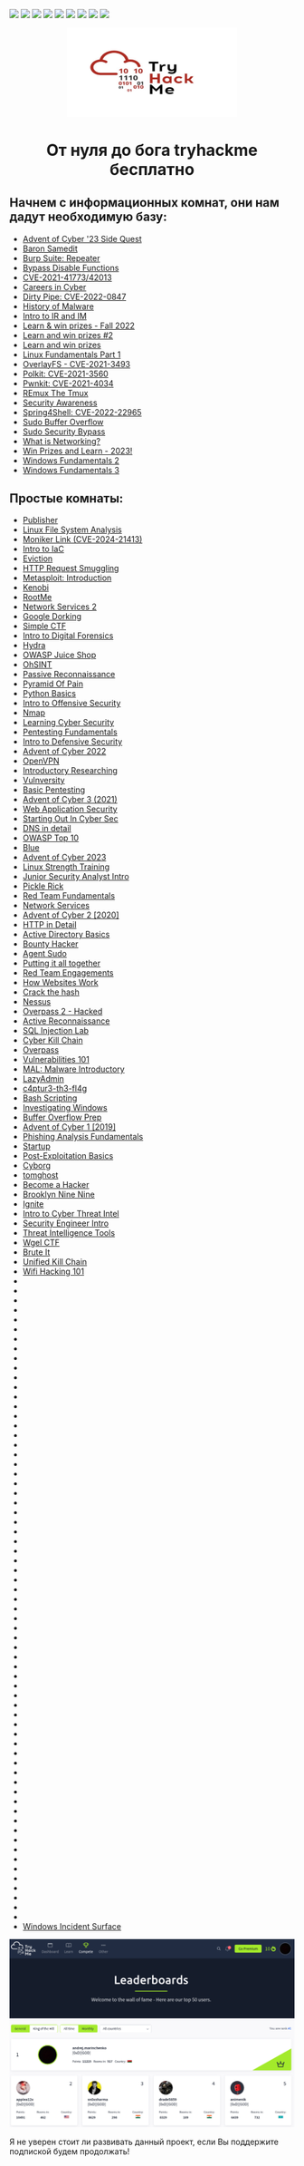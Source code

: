 <p>
  <img  src="https://img.shields.io/github/stars/BEPb/tryhackme" />
  <img src="https://img.shields.io/github/contributors/BEPb/tryhackme" />
  <img src="https://img.shields.io/github/last-commit/BEPb/tryhackme" />
  <img src="https://visitor-badge.laobi.icu/badge?page_id=BEPb.tryhackme" />
  <img src="https://img.shields.io/github/languages/count/BEPb/tryhackme" />
  <img src="https://img.shields.io/github/languages/top/BEPb/tryhackme" />
  <img src="https://img.shields.io/badge/license-MIT-blue.svg?color=f64152" />
  <img  src="https://img.shields.io/github/issues/BEPb/tryhackme" />
  <img  src="https://img.shields.io/github/issues-pr/BEPb/tryhackme" />
</p>
<div align="center">

<img src="./art/tryhackme.jpeg" alt="logo" width="300" height="156.5">

# От нуля до бога tryhackme бесплатно 
</div>

## Начнем с информационных комнат, они нам дадут необходимую базу:
- [Advent of Cyber '23 Side Quest](https://github.com/BEPb/tryhackme/blob/master/00.info/Advent%20of%20Cyber%20'23%20Side%20Quest.md)
- [Baron Samedit](https://github.com/BEPb/tryhackme/blob/master/00.info/Baron%20Samedit.md)
- [Burp Suite: Repeater](https://github.com/BEPb/tryhackme/blob/master/00.info/Burp%20Suite%20Repeater.md)
- [Bypass Disable Functions](https://github.com/BEPb/tryhackme/blob/master/00.info/Bypass%20Disable%20Functions.md)
- [CVE-2021-41773/42013](https://github.com/BEPb/tryhackme/blob/master/00.info/CVE-2021-41773%2042013.md)
- [Careers in Cyber](https://github.com/BEPb/tryhackme/blob/master/00.info/Careers%20in%20Cyber.md)
- [Dirty Pipe: CVE-2022-0847](https://github.com/BEPb/tryhackme/blob/master/00.info/Dirty%20Pipe%20CVE-2022-0847.md)
- [History of Malware](https://github.com/BEPb/tryhackme/blob/master/00.info/History%20of%20Malware.md)
- [Intro to IR and IM](https://github.com/BEPb/tryhackme/blob/master/00.info/Intro%20to%20IR%20and%20IM.md) 
- [Learn & win prizes - Fall 2022](https://github.com/BEPb/tryhackme/blob/master/00.info/Learn%20%26%20win%20prizes%20-%20Fall%202022.md)
- [Learn and win prizes #2](https://github.com/BEPb/tryhackme/blob/master/00.info/Learn%20and%20win%20prizes%20%232.md)
- [Learn and win prizes](https://github.com/BEPb/tryhackme/blob/master/00.info/Learn%20and%20win%20prizes.md)
- [Linux Fundamentals Part 1](https://github.com/BEPb/tryhackme/blob/master/00.info/Linux%20Fundamentals%20Part%201.md)
- [OverlayFS - CVE-2021-3493](https://github.com/BEPb/tryhackme/blob/master/00.info/OverlayFS%20-%20CVE-2021-3493.md)
- [Polkit: CVE-2021-3560](https://github.com/BEPb/tryhackme/blob/master/00.info/Polkit%20CVE-2021-3560.md)
- [Pwnkit: CVE-2021-4034](https://github.com/BEPb/tryhackme/blob/master/00.info/Pwnkit%20CVE-2021-4034.md)
- [REmux The Tmux](https://github.com/BEPb/tryhackme/blob/master/00.info/REmux%20The%20Tmux.md)
- [Security Awareness](https://github.com/BEPb/tryhackme/blob/master/00.info/Security%20Awareness.md)
- [Spring4Shell: CVE-2022-22965](https://github.com/BEPb/tryhackme/blob/master/00.info/Spring4Shell%20CVE-2022-22965.md)
- [Sudo Buffer Overflow](https://github.com/BEPb/tryhackme/blob/master/00.info/Sudo%20Buffer%20Overflow.md)
- [Sudo Security Bypass](https://github.com/BEPb/tryhackme/blob/master/00.info/Sudo%20Security%20Bypass.md)
- [What is Networking?](https://github.com/BEPb/tryhackme/blob/master/00.info/What%20is%20Networking.md)
- [Win Prizes and Learn - 2023!](https://github.com/BEPb/tryhackme/blob/master/00.info/Win%20Prizes%20and%20Learn%20-%202023!.md)
- [Windows Fundamentals 2](https://github.com/BEPb/tryhackme/blob/master/00.info/Windows%20Fundamentals%202.md)
- [Windows Fundamentals 3](https://github.com/BEPb/tryhackme/blob/master/00.info/Windows%20Fundamentals%203.md)

## Простые комнаты:
- [Publisher](https://github.com/BEPb/tryhackme/blob/master/01.easy/Publisher/Publisher.md)
- [Linux File System Analysis](https://github.com/BEPb/tryhackme/blob/master/01.easy/Linux%20File%20System%20Analysis.md)
- [Moniker Link (CVE-2024-21413)](https://github.com/BEPb/tryhackme/blob/master/01.easy/Moniker%20Link%20(CVE-2024-21413).md)
- [Intro to IaC](https://github.com/BEPb/tryhackme/blob/master/01.easy/Intro%20to%20IaC.md)
- [Eviction](https://github.com/BEPb/tryhackme/blob/master/01.easy/Eviction.md)
- [HTTP Request Smuggling](https://github.com/BEPb/tryhackme/blob/master/01.easy/HTTP%20Request%20Smuggling.md)
- [Metasploit: Introduction](https://github.com/BEPb/tryhackme/blob/master/01.easy/Metasploit%20Introduction.md)
- [Kenobi](https://github.com/BEPb/tryhackme/blob/master/01.easy/Kenobi.md)
- [RootMe](https://github.com/BEPb/tryhackme/blob/master/01.easy/RootMe.md)
- [Network Services 2](https://github.com/BEPb/tryhackme/blob/master/01.easy/Network%20Services%202.md)
- [Google Dorking](https://github.com/BEPb/tryhackme/blob/master/01.easy/Google%20Dorking.md)
- [Simple CTF](https://github.com/BEPb/tryhackme/blob/master/01.easy/Simple%20CTF/Simple%20CTF.md)
- [Intro to Digital Forensics](https://github.com/BEPb/tryhackme/blob/master/01.easy/Intro%20to%20Digital%20Forensics.md)
- [Hydra](https://github.com/BEPb/tryhackme/blob/master/01.easy/Hydra.md)
- [OWASP Juice Shop](https://github.com/BEPb/tryhackme/blob/master/01.easy/OWASP%20Juice%20Shop.md)
- [OhSINT](https://github.com/BEPb/tryhackme/blob/master/01.easy/OhSINT.md)
- [Passive Reconnaissance](https://github.com/BEPb/tryhackme/blob/master/01.easy/Passive%20Reconnaissance.md)
- [Pyramid Of Pain](https://github.com/BEPb/tryhackme/blob/master/01.easy/Pyramid%20Of%20Pain.md)
- [Python Basics](https://github.com/BEPb/tryhackme/blob/master/01.easy/Python%20Basics.md)
- [Intro to Offensive Security](https://github.com/BEPb/tryhackme/blob/master/01.easy/Intro%20to%20Offensive%20Security.md)
- [Nmap](https://github.com/BEPb/tryhackme/blob/master/01.easy/Nmap.md)
- [Learning Cyber Security](https://github.com/BEPb/tryhackme/blob/master/01.easy/Learning%20Cyber%20Security.md)
- [Pentesting Fundamentals](https://github.com/BEPb/tryhackme/blob/master/01.easy/Pentesting%20Fundamentals.md)
- [Intro to Defensive Security](https://github.com/BEPb/tryhackme/blob/master/01.easy/Intro%20to%20Defensive%20Security.md)
- [Advent of Cyber 2022](https://github.com/BEPb/tryhackme/blob/master/01.easy/Advent%20of%20Cyber%202022.md)
- [OpenVPN](https://github.com/BEPb/tryhackme/blob/master/01.easy/OpenVPN.md)
- [Introductory Researching](https://github.com/BEPb/tryhackme/blob/master/01.easy/Introductory%20Researching.md)
- [Vulnversity](https://github.com/BEPb/tryhackme/blob/master/01.easy/Vulnversity.md)
- [Basic Pentesting](https://github.com/BEPb/tryhackme/blob/master/01.easy/Basic%20Pentesting.md)
- [Advent of Cyber 3 (2021)](https://github.com/BEPb/tryhackme/blob/master/01.easy/Advent%20of%20Cyber%203%20(2021).md)
- [Web Application Security](https://github.com/BEPb/tryhackme/blob/master/01.easy/Web%20Application%20Security.md)
- [Starting Out In Cyber Sec](https://github.com/BEPb/tryhackme/blob/master/01.easy/Starting%20Out%20In%20Cyber%20Sec.md)
- [DNS in detail](https://github.com/BEPb/tryhackme/blob/master/01.easy/DNS%20in%20detail.md)
- [OWASP Top 10](https://github.com/BEPb/tryhackme/blob/master/01.easy/OWASP%20Top%2010.md)
- [Blue](https://github.com/BEPb/tryhackme/blob/master/01.easy/Blue.md)
- [Advent of Cyber 2023](https://github.com/BEPb/tryhackme/blob/master/01.easy/Advent%20of%20Cyber%202023.md)
- [Linux Strength Training](https://github.com/BEPb/tryhackme/blob/master/01.easy/Linux%20Strength%20Training.md)
- [Junior Security Analyst Intro](https://github.com/BEPb/tryhackme/blob/master/01.easy/Junior%20Security%20Analyst%20Intro.md)
- [Pickle Rick](https://github.com/BEPb/tryhackme/blob/master/01.easy/Pickle%20Rick.md)
- [Red Team Fundamentals](https://github.com/BEPb/tryhackme/blob/master/01.easy/Red%20Team%20Fundamentals.md)
- [Network Services](https://github.com/BEPb/tryhackme/blob/master/01.easy/Network%20Services.md)
- [Advent of Cyber 2 [2020]](https://github.com/BEPb/tryhackme/blob/master/01.easy/Advent%20of%20Cyber%202%20%5B2020%5D.md)
- [HTTP in Detail](https://github.com/BEPb/tryhackme/blob/master/01.easy/HTTP%20in%20Detail.md)
- [Active Directory Basics](https://github.com/BEPb/tryhackme/blob/master/01.easy/Active%20Directory%20Basics.md)
- [Bounty Hacker](https://github.com/BEPb/tryhackme/blob/master/01.easy/Bounty%20Hacker.md)
- [Agent Sudo](https://github.com/BEPb/tryhackme/blob/master/01.easy/Agent%20Sudo.md)
- [Putting it all together](https://github.com/BEPb/tryhackme/blob/master/01.easy/Putting%20it%20all%20together.md)
- [Red Team Engagements](https://github.com/BEPb/tryhackme/blob/master/01.easy/Red%20Team%20Engagements.md)
- [How Websites Work](https://github.com/BEPb/tryhackme/blob/master/01.easy/How%20Websites%20Work.md)
- [Crack the hash](https://github.com/BEPb/tryhackme/blob/master/01.easy/Crack%20the%20hash.md)
- [Nessus](https://github.com/BEPb/tryhackme/blob/master/01.easy/Nessus.md)
- [Overpass 2 - Hacked](https://github.com/BEPb/tryhackme/blob/master/01.easy/Overpass%202%20-%20Hacked.md)
- [Active Reconnaissance](https://github.com/BEPb/tryhackme/blob/master/01.easy/Active%20Reconnaissance.md)
- [SQL Injection Lab](https://github.com/BEPb/tryhackme/blob/master/01.easy/SQL%20Injection%20Lab.md)
- [Cyber Kill Chain](https://github.com/BEPb/tryhackme/blob/master/01.easy/Cyber%20Kill%20Chain.md)
- [Overpass](https://github.com/BEPb/tryhackme/blob/master/01.easy/Overpass.md)
- [Vulnerabilities 101](https://github.com/BEPb/tryhackme/blob/master/01.easy/Vulnerabilities%20101.md)
- [MAL: Malware Introductory](https://github.com/BEPb/tryhackme/blob/master/01.easy/MAL%20Malware%20Introductory.md)
- [LazyAdmin](https://github.com/BEPb/tryhackme/blob/master/01.easy/LazyAdmin.md)
- [c4ptur3-th3-fl4g](https://github.com/BEPb/tryhackme/blob/master/01.easy/c4ptur3-th3-fl4g.md)
- [Bash Scripting](https://github.com/BEPb/tryhackme/blob/master/01.easy/Bash%20Scripting.md)
- [Investigating Windows](https://github.com/BEPb/tryhackme/blob/master/01.easy/Investigating%20Windows.md)
- [Buffer Overflow Prep](https://github.com/BEPb/tryhackme/blob/master/01.easy/Buffer%20Overflow%20Prep.md)
- [Advent of Cyber 1 [2019]](https://github.com/BEPb/tryhackme/blob/master/01.easy/Advent%20of%20Cyber%201%20%5B2019%5D.md)
- [Phishing Analysis Fundamentals](https://github.com/BEPb/tryhackme/blob/master/01.easy/Phishing%20Analysis%20Fundamentals.md)
- [Startup](https://github.com/BEPb/tryhackme/blob/master/01.easy/Startup.md)
- [Post-Exploitation Basics](https://github.com/BEPb/tryhackme/blob/master/01.easy/Post-Exploitation%20Basics.md)
- [Cyborg](https://github.com/BEPb/tryhackme/blob/master/01.easy/Cyborg.md)
- [tomghost](https://github.com/BEPb/tryhackme/blob/master/01.easy/tomghost.md)
- [Become a Hacker](https://github.com/BEPb/tryhackme/blob/master/01.easy/Become%20a%20Hacker.md)
- [Brooklyn Nine Nine](https://github.com/BEPb/tryhackme/blob/master/01.easy/Brooklyn%20Nine%20Nine.md)
- [Ignite](https://github.com/BEPb/tryhackme/blob/master/01.easy/Ignite.md)
- [Intro to Cyber Threat Intel](https://github.com/BEPb/tryhackme/blob/master/01.easy/Intro%20to%20Cyber%20Threat%20Intel.md)
- [Security Engineer Intro](https://github.com/BEPb/tryhackme/blob/master/01.easy/Security%20Engineer%20Intro.md)
- [Threat Intelligence Tools](https://github.com/BEPb/tryhackme/blob/master/01.easy/Threat%20Intelligence%20Tools.md)
- [Wgel CTF](https://github.com/BEPb/tryhackme/blob/master/01.easy/Wgel%20CTF.md)
- [Brute It](https://github.com/BEPb/tryhackme/blob/master/01.easy/Brute%20It.md)
- [Unified Kill Chain](https://github.com/BEPb/tryhackme/blob/master/01.easy/Unified%20Kill%20Chain.md)
- [Wifi Hacking 101](https://github.com/BEPb/tryhackme/blob/master/01.easy/Wifi%20Hacking%20101.md)
- []()
- []()
- []()
- []()
- []()
- []()
- []()
- []()
- []()
- []()
- []()
- []()
- []()
- []()
- []()
- []()
- []()
- []()
- []()
- []()
- []()
- []()
- []()
- []()
- []()
- []()
- []()
- []()
- []()
- []()
- []()
- []()
- []()
- []()
- []()
- []()
- []()
- []()
- []()
- []()
- []()
- []()
- []()
- []()
- []()
- []()
- []()
- []()
- []()
- []()
- []()
- []()
- []()
- []()
- []()
- []()
- []()
- []()
- []()
- []()
- []()
- []()
- []()
- []()
- []()
- []()
- []()
- [Windows Incident Surface](https://github.com/BEPb/tryhackme/blob/master/01.easy/Windows%20Incident%20Surface/Windows%20Incident%20Surface.md)





<img src="./art/top1.png" alt="logo">

Я не уверен стоит ли развивать данный проект, если Вы поддержите подпиской будем продолжать!
